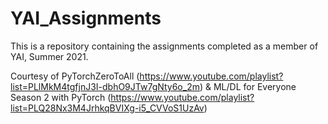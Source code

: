 # YAI_Assignments

This is a repository containing the assignments completed as a member of YAI, Summer 2021.

Courtesy of PyTorchZeroToAll (https://www.youtube.com/playlist?list=PLlMkM4tgfjnJ3I-dbhO9JTw7gNty6o_2m) 
& ML/DL for Everyone Season 2 with PyTorch (https://www.youtube.com/playlist?list=PLQ28Nx3M4JrhkqBVIXg-i5_CVVoS1UzAv)
